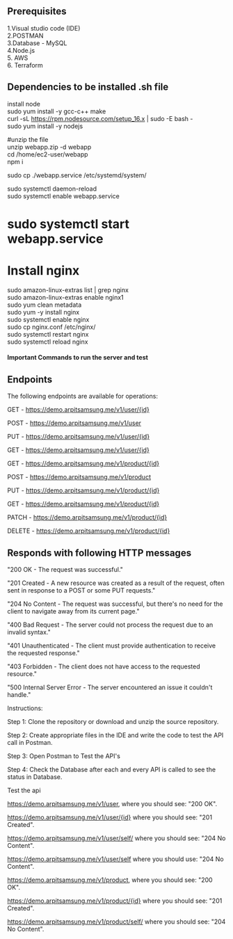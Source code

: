 ## Prerequisites

1.Visual studio code (IDE)<br/>
2.POSTMAN<br/>
3.Database - MySQL<br/>
4.Node.js<br/>
5. AWS<br/>
6. Terraform<br/>

## Dependencies to be installed .sh file

install node <br/>
sudo yum install -y gcc-c++ make<br/>
curl -sL https://rpm.nodesource.com/setup_16.x | sudo -E bash -<br/>
sudo yum install -y nodejs<br/>

#unzip the file<br/>
unzip webapp.zip -d webapp<br/>
cd /home/ec2-user/webapp<br/>
npm i<br/>

sudo cp ./webapp.service /etc/systemd/system/<br/>

sudo systemctl daemon-reload<br/>
sudo systemctl enable webapp.service<br/>
# sudo systemctl start webapp.service



# Install nginx
sudo amazon-linux-extras list | grep nginx<br/>
sudo amazon-linux-extras enable nginx1<br/>
sudo yum clean metadata<br/>
sudo yum -y install nginx<br/>
sudo systemctl enable nginx<br/>
sudo cp nginx.conf /etc/nginx/<br/>
sudo systemctl restart nginx<br/>
sudo systemctl reload nginx<br/>


<h4>Important Commands to run the server and test</h4>


## Endpoints
The following endpoints are available for operations:

GET - https://demo.arpitsamsung.me/v1/user/{id}

POST - https://demo.arpitsamsung.me/v1/user

PUT - https://demo.arpitsamsung.me/v1/user/{id}

GET - https://demo.arpitsamsung.me/v1/user/{id}

GET - https://demo.arpitsamsung.me/v1/product/{id}

POST - https://demo.arpitsamsung.me/v1/product

PUT - https://demo.arpitsamsung.me/v1/product/{id}

GET - https://demo.arpitsamsung.me/v1/product/{id}

PATCH - https://demo.arpitsamsung.me/v1/product/{id}

DELETE - https://demo.arpitsamsung.me/v1/product/{id}


## Responds with following HTTP messages

"200 OK - The request was successful."

"201 Created - A new resource was created as a result of the request, often sent in response to a POST or some PUT requests."

"204 No Content - The request was successful, but there's no need for the client to navigate away from its current page."

"400 Bad Request - The server could not process the request due to an invalid syntax."

"401 Unauthenticated - The client must provide authentication to receive the requested response."

"403 Forbidden - The client does not have access to the requested resource."

"500 Internal Server Error - The server encountered an issue it couldn't handle."


Instructions:

Step 1: Clone the repository or download and unzip the source repository.

Step 2: Create appropriate files in the IDE and write the code to test the API call in Postman.

Step 3: Open Postman to Test the API's

Step 4: Check the Database after each and every API is called to see the status in Database.

Test the api

https://demo.arpitsamsung.me/v1/user, where you should see: "200 OK".

https://demo.arpitsamsung.me/v1/user/{id} where you should see: "201 Created".

https://demo.arpitsamsung.me/v1/user/self/ where you should see: "204 No Content".

https://demo.arpitsamsung.me/v1/user/self where you should use: "204 No Content".

https://demo.arpitsamsung.me/v1/product, where you should see: "200 OK".

https://demo.arpitsamsung.me/v1/product/{id} where you should see: "201 Created".

https://demo.arpitsamsung.me/v1/product/self/ where you should see: "204 No Content".


